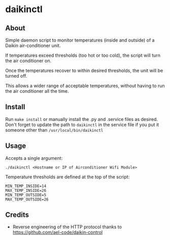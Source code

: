 # daikinctl

## About

Simple daemon script to monitor temperatures (inside and outside) of a Daikin air-conditioner unit.

If temperatures exceed thresholds (too hot or too cold), the script will turn the air conditioner on.

Once the temperatures recover to within desired thresholds, the unit will be turned off.

This allows a wider range of acceptable temperatures, without having to run the air conditioner all the time.

## Install

Run `make install` or manually install the .py and .service files as desired. Don't forget to update the path
to `daikinctl` in the service file if you put it someone other than `/usr/local/bin/daikinctl`

## Usage

Accepts a single argument:

    ./daikinctl <Hostname or IP of Airconditioner Wifi Module>

Temperature thresholds are defined at the top of the script:

    MIN_TEMP_INSIDE=14
    MAX_TEMP_INSIDE=26
    MIN_TEMP_OUTSIDE=5
    MAX_TEMP_OUTSIDE=26

## Credits

- Reverse engineering of the HTTP protocol thanks to https://github.com/ael-code/daikin-control
